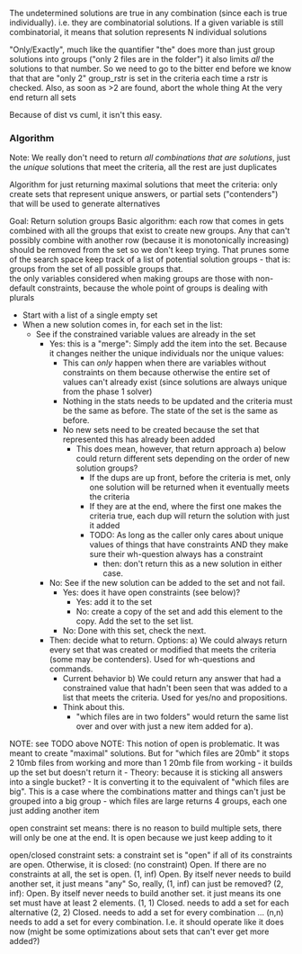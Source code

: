 The undetermined solutions are true in any combination (since each is true individually).  i.e. they are combinatorial solutions.
If a given variable is still combinatorial, it means that solution represents N individual solutions

"Only/Exactly", much like the quantifier "the" does more than just group solutions into groups ("only 2 files are in the folder") it also limits *all* the solutions to that number. So we need to go to the bitter end before we know that that are "only 2" group_rstr is set in the criteria each time a rstr is checked.
    Also, as soon as >2 are found, abort the whole thing
    At the very end return all sets

Because of dist vs cuml, it isn't this easy.

### Algorithm
Note: We really don't need to return *all combinations that are solutions*, just the *unique* solutions that meet the criteria, all the rest are just duplicates

Algorithm for just returning maximal solutions that meet the criteria: only create sets that represent unique answers, or partial sets ("contenders") that will be used to generate alternatives

Goal: Return solution groups
Basic algorithm: each row that comes in gets combined with all the groups that exist to create new groups. 
    Any that can't possibly combine with another row (because it is monotonically increasing) should be removed from the set so we don't keep trying. That prunes some of the search space
    keep track of a list of potential solution groups - that is: groups from the set of all possible groups that.  
    the only variables considered when making groups are those with non-default constraints, 
    because the whole point of groups is dealing with plurals

- Start with a list of a single empty set
- When a new solution comes in, for each set in the list:
  - See if the constrained variable values are already in the set
    - Yes: this is a "merge": Simply add the item into the set. Because it changes neither the unique individuals nor the unique values:
      - This can *only* happen when there are variables without constraints on them because otherwise the entire set of values can't already exist (since solutions are always unique from the phase 1 solver)
      - Nothing in the stats needs to be updated and the criteria must be the same as before. The state of the set is the same as before.
      - No new sets need to be created because the set that represented this has already been added
        - This does mean, however, that return approach a) below could return different sets depending on the order of new solution groups?
          - If the dups are up front, before the criteria is met, only one solution will be returned when it eventually meets the criteria
          - If they are at the end, where the first one makes the criteria true, each dup will return the solution with just it added
          - TODO: As long as the caller only cares about unique values of things that have constraints AND they make sure their wh-question always has a constraint
            - then: don't return this as a new solution in either case.
    - No: See if the new solution can be added to the set and not fail.
      - Yes: does it have open constraints (see below)?
        - Yes: add it to the set
        - No: create a copy of the set and add this element to the copy. Add the set to the set list.
      - No: Done with this set, check the next.
    - Then: decide what to return. Options:
      a) We could always return every set that was created or modified that meets the criteria (some may be contenders). Used for wh-questions and commands.
        - Current behavior
      b) We could return any answer that had a constrained value that hadn't been seen that was added to a list that meets the criteria. Used for yes/no and propositions. 
      - Think about this. 
        - "which files are in two folders" would return the same list over and over with just a new item added for a). 

NOTE: see TODO above
NOTE: 
This notion of open is problematic. It was meant to create "maximal" solutions. But for "which files are 20mb" it stops 2 10mb files from working and more than 1 20mb file from working
    - it builds up the set but doesn't return it
    - Theory: because it is sticking all answers into a single bucket?
        - It is converting it to the equivalent of "which files are big". This is a case where the combinations matter and things can't just be grouped into a big group
        - which files are large returns 4 groups, each one just adding another item

open constraint set means: there is no reason to build multiple sets, there will only be one at the end. It is open because we just keep adding to it

open/closed constraint sets: a constraint set is "open" if all of its constraints are open. Otherwise, it is closed:
    (no constraint) Open. If there are no constraints at all, the set is open.
    (1, inf) Open. By itself never needs to build another set, it just means "any"
        So, really, (1, inf) can just be removed?
    (2, inf): Open.  By itself never needs to build another set. it just means its one set must have at least 2 elements.
    (1, 1) Closed. needs to add a set for each alternative
    (2, 2) Closed. needs to add a set for every combination
    ...
    (n,n) needs to add a set for every combination. I.e. it should operate like it does now (might be some optimizations about sets that can't ever get more added?)